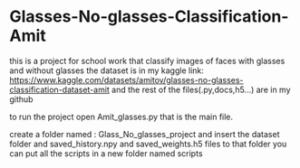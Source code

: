 # Glasses-No-glasses-Classification-Amit
this is a project for school work that classify images of faces with glasses and without glasses
the dataset is in my kaggle link: https://www.kaggle.com/datasets/amitov/glasses-no-glasses-classification-dataset-amit
and the rest of the files(.py,docs,h5...) are in my github

to run the project open Amit_glasses.py that is the main file.

create a folder named : Glass_No_glasses_project
and insert the dataset folder and saved_history.npy and saved_weights.h5 files to that folder
you can put all the scripts in a new folder named scripts
